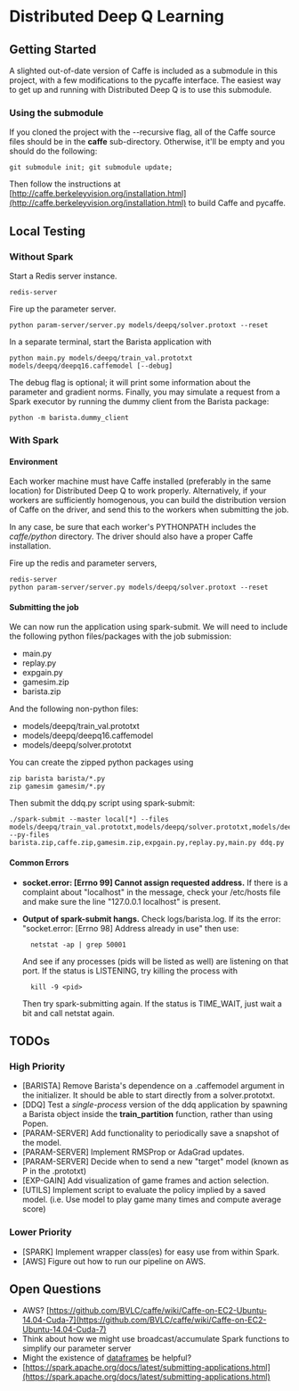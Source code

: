 # Distributed Deep Q Learning

## Getting Started
A slighted out-of-date version of Caffe is included as a submodule in this project, with a few modifications to the pycaffe interface. The easiest way to get up and running with Distributed Deep Q is to use this submodule.

### Using the submodule
If you cloned the project with the --recursive flag, all of the Caffe source files should be in the **caffe** sub-directory. Otherwise, it'll be empty and you should do the following:

    git submodule init; git submodule update;

Then follow the instructions at [http://caffe.berkeleyvision.org/installation.html](http://caffe.berkeleyvision.org/installation.html) to build Caffe and pycaffe.

## Local Testing
### Without Spark
Start a Redis server instance.

    redis-server

Fire up the parameter server.

    python param-server/server.py models/deepq/solver.protoxt --reset

In a separate terminal, start the Barista application with

    python main.py models/deepq/train_val.prototxt models/deepq/deepq16.caffemodel [--debug]

The debug flag is optional; it will print some information about the parameter and gradient norms. Finally, you may simulate a request from a Spark executor by running the dummy client from the Barista package:

    python -m barista.dummy_client

### With Spark
#### Environment
Each worker machine must have Caffe installed (preferably in the same location) for Distributed Deep Q to work properly. Alternatively, if your workers are sufficiently homogenous, you can build the distribution version of Caffe on the driver, and send this to the workers when submitting the job.

In any case, be sure that each worker's PYTHONPATH includes the *caffe/python* directory. The driver should also have a proper Caffe installation.

Fire up the redis and parameter servers,

    redis-server
    python param-server/server.py models/deepq/solver.protoxt --reset

#### Submitting the job
We can now run the application using spark-submit. We will need to include the following python files/packages with the job submission:
- main.py
- replay.py
- expgain.py
- gamesim.zip
- barista.zip

And the following non-python files:
- models/deepq/train_val.prototxt
- models/deepq/deepq16.caffemodel
- models/deepq/solver.prototxt

You can create the zipped python packages using

    zip barista barista/*.py
    zip gamesim gamesim/*.py

Then submit the ddq.py script using spark-submit:

    ./spark-submit --master local[*] --files models/deepq/train_val.prototxt,models/deepq/solver.prototxt,models/deepq/deepq16.caffemodel --py-files barista.zip,caffe.zip,gamesim.zip,expgain.py,replay.py,main.py ddq.py 

#### Common Errors
- **socket.error: [Errno 99] Cannot assign requested address.** If there is a complaint about "localhost" in the message, check your /etc/hosts file and make sure the line "127.0.0.1 localhost" is present.
- **Output of spark-submit hangs.** Check logs/barista.log. If its the error: "socket.error: [Errno 98] Address already in use" then use:

        netstat -ap | grep 50001

    And see if any processes (pids will be listed as well) are listening on that port. If the status is LISTENING, try killing the process with

        kill -9 <pid>

    Then try spark-submitting again. If the status is TIME_WAIT, just wait a bit and call netstat again. 

## TODOs
### High Priority
- [BARISTA] Remove Barista's dependence on a .caffemodel argument in the initializer. It should be able to start directly from a solver.prototxt.
- [DDQ] Test a *single-process* version of the ddq application by spawning a Barista object inside the **train_partition** function, rather than using Popen.
- [PARAM-SERVER] Add functionality to periodically save a snapshot of the model.
- [PARAM-SERVER] Implement RMSProp or AdaGrad updates.
- [PARAM-SERVER] Decide when to send a new "target" model (known as P in the .prototxt)
- [EXP-GAIN] Add visualization of game frames and action selection.
- [UTILS] Implement script to evaluate the policy implied by a saved model. (i.e. Use model to play game many times and compute average score)

### Lower Priority
- [SPARK] Implement wrapper class(es) for easy use from within Spark.
- [AWS] Figure out how to run our pipeline on AWS. 

## Open Questions
- AWS? [https://github.com/BVLC/caffe/wiki/Caffe-on-EC2-Ubuntu-14.04-Cuda-7](https://github.com/BVLC/caffe/wiki/Caffe-on-EC2-Ubuntu-14.04-Cuda-7)
- Think about how we might use broadcast/accumulate Spark functions to simplify our parameter server
- Might the existence of [dataframes](https://databricks.com/blog/2015/02/17/introducing-dataframes-in-spark-for-large-scale-data-science.html) be helpful?
- [https://spark.apache.org/docs/latest/submitting-applications.html](https://spark.apache.org/docs/latest/submitting-applications.html)  
